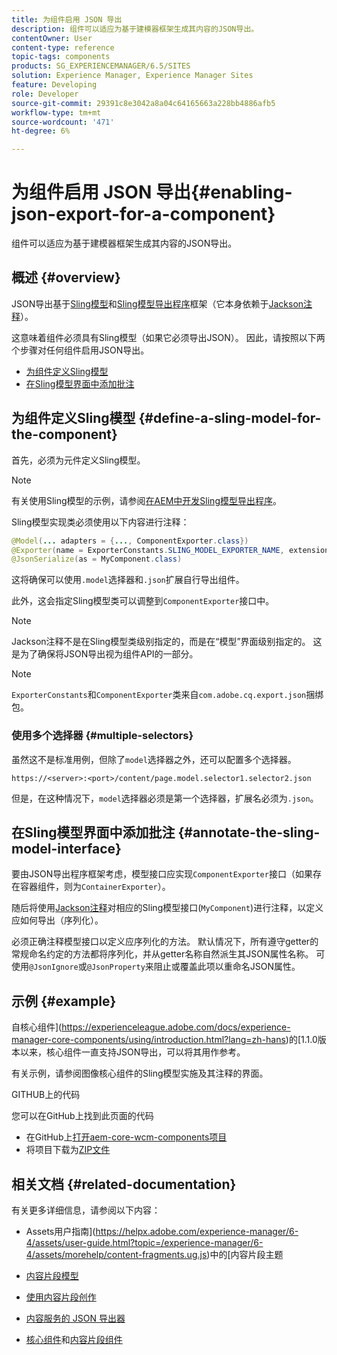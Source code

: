 ```yaml
---
title: 为组件启用 JSON 导出
description: 组件可以适应为基于建模器框架生成其内容的JSON导出。
contentOwner: User
content-type: reference
topic-tags: components
products: SG_EXPERIENCEMANAGER/6.5/SITES
solution: Experience Manager, Experience Manager Sites
feature: Developing
role: Developer
source-git-commit: 29391c8e3042a8a04c64165663a228bb4886afb5
workflow-type: tm+mt
source-wordcount: '471'
ht-degree: 6%

---
```


# 为组件启用 JSON 导出{#enabling-json-export-for-a-component}

组件可以适应为基于建模器框架生成其内容的JSON导出。

## 概述 {#overview}

JSON导出基于[Sling模型](https://sling.apache.org/documentation/bundles/models.html)和[Sling模型导出程序](https://sling.apache.org/documentation/bundles/models.html#exporter-framework-since-130)框架（它本身依赖于[Jackson注释](https://github.com/FasterXML/jackson-annotations/wiki/Jackson-Annotations)）。

这意味着组件必须具有Sling模型（如果它必须导出JSON）。 因此，请按照以下两个步骤对任何组件启用JSON导出。

* [为组件定义Sling模型](/help/sites-developing/json-exporter-components.md#define-a-sling-model-for-the-component)
* [在Sling模型界面中添加批注](#annotate-the-sling-model-interface)

## 为组件定义Sling模型 {#define-a-sling-model-for-the-component}

首先，必须为元件定义Sling模型。

>[!NOTE]
>
>有关使用Sling模型的示例，请参阅[在AEM中开发Sling模型导出程序](https://experienceleague.adobe.com/docs/experience-manager-learn/foundation/development/develop-sling-model-exporter.html?lang=zh-hans)。

Sling模型实现类必须使用以下内容进行注释：

```java
@Model(... adapters = {..., ComponentExporter.class})
@Exporter(name = ExporterConstants.SLING_MODEL_EXPORTER_NAME, extensions = ExporterConstants.SLING_MODEL_EXTENSION)
@JsonSerialize(as = MyComponent.class)
```

这将确保可以使用`.model`选择器和`.json`扩展自行导出组件。

此外，这会指定Sling模型类可以调整到`ComponentExporter`接口中。

>[!NOTE]
>
>Jackson注释不是在Sling模型类级别指定的，而是在“模型”界面级别指定的。 这是为了确保将JSON导出视为组件API的一部分。

>[!NOTE]
>
>`ExporterConstants`和`ComponentExporter`类来自`com.adobe.cq.export.json`捆绑包。

### 使用多个选择器 {#multiple-selectors}

虽然这不是标准用例，但除了`model`选择器之外，还可以配置多个选择器。

```
https://<server>:<port>/content/page.model.selector1.selector2.json
```

但是，在这种情况下，`model`选择器必须是第一个选择器，扩展名必须为`.json`。

## 在Sling模型界面中添加批注 {#annotate-the-sling-model-interface}

要由JSON导出程序框架考虑，模型接口应实现`ComponentExporter`接口（如果存在容器组件，则为`ContainerExporter`）。

随后将使用[Jackson注释](https://github.com/FasterXML/jackson-annotations/wiki/Jackson-Annotations)对相应的Sling模型接口(`MyComponent`)进行注释，以定义应如何导出（序列化）。

必须正确注释模型接口以定义应序列化的方法。 默认情况下，所有遵守getter的常规命名约定的方法都将序列化，并从getter名称自然派生其JSON属性名称。 可使用`@JsonIgnore`或`@JsonProperty`来阻止或覆盖此项以重命名JSON属性。

## 示例 {#example}

自核心组件](https://experienceleague.adobe.com/docs/experience-manager-core-components/using/introduction.html?lang=zh-hans)的[1.1.0版本以来，核心组件一直支持JSON导出，可以将其用作参考。

有关示例，请参阅图像核心组件的Sling模型实施及其注释的界面。

GITHUB上的代码

您可以在GitHub上找到此页面的代码

* 在GitHub上[打开aem-core-wcm-components项目](https://github.com/Adobe-Marketing-Cloud/aem-core-wcm-components)
* 将项目下载为[ZIP文件](https://github.com/Adobe-Marketing-Cloud/aem-core-wcm-components/archive/master.zip)

## 相关文档 {#related-documentation}

有关更多详细信息，请参阅以下内容：

* Assets用户指南](https://helpx.adobe.com/experience-manager/6-4/assets/user-guide.html?topic=/experience-manager/6-4/assets/morehelp/content-fragments.ug.js)中的[内容片段主题

* [内容片段模型](/help/assets/content-fragments/content-fragments-models.md)
* [使用内容片段创作](/help/sites-authoring/content-fragments.md)
* [内容服务的 JSON 导出器](/help/sites-developing/json-exporter.md)
* [核心组件](https://experienceleague.adobe.com/docs/experience-manager-core-components/using/introduction.html?lang=zh-hans)和[内容片段组件](https://helpx.adobe.com/experience-manager/core-components/using/content-fragment-component.html)
